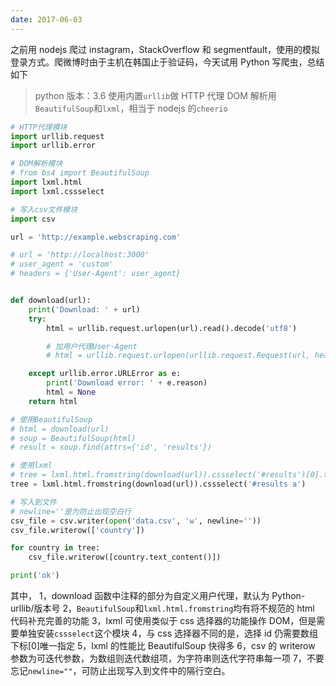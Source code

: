 ```yaml
---
date: 2017-06-03
---
```


之前用 nodejs 爬过 instagram，StackOverflow 和 segmentfault，使用的模拟登录方式。爬微博时由于主机在韩国止于验证码，今天试用 Python 写爬虫，总结如下

> python 版本：3.6
> 使用内置`urllib`做 HTTP 代理
> DOM 解析用`BeautifulSoup`和`lxml`，相当于 nodejs 的`cheerio`

```py
# HTTP代理模块
import urllib.request
import urllib.error

# DOM解析模块
# from bs4 import BeautifulSoup
import lxml.html
import lxml.cssselect

# 写入csv文件模块
import csv

url = 'http://example.webscraping.com'

# url = 'http://localhost:3000'
# user_agent = 'custom'
# headers = {'User-Agent': user_agent}


def download(url):
    print('Download: ' + url)
    try:
        html = urllib.request.urlopen(url).read().decode('utf8')

        # 加用户代理User-Agent
        # html = urllib.request.urlopen(urllib.request.Request(url, headers=headers))

    except urllib.error.URLError as e:
        print('Download error: ' + e.reason)
        html = None
    return html

# 使用BeautifulSoup
# html = download(url)
# soup = BeautifulSoup(html)
# result = soup.find(attrs={'id', 'results'})

# 使用lxml
# tree = lxml.html.fromstring(download(url)).cssselect('#results')[0].text_content()
tree = lxml.html.fromstring(download(url)).cssselect('#results a')

# 写入到文件
# newline=''是为防止出现空白行
csv_file = csv.writer(open('data.csv', 'w', newline=''))
csv_file.writerow(['country'])

for country in tree:
    csv_file.writerow([country.text_content()])

print('ok')


```

其中，
1，download 函数中注释的部分为自定义用户代理，默认为 Python-urllib/版本号
2，`BeautifulSoup`和`lxml.html.fromstring`均有将不规范的 html 代码补充完善的功能
3，lxml 可使用类似于 css 选择器的功能操作 DOM，但是需要单独安装`cssselect`这个模块
4，与 css 选择器不同的是，选择 id 仍需要数组下标[0]唯一指定
5，lxml 的性能比 BeautifulSoup 快得多
6，csv 的 writerow 参数为可迭代参数，为数组则迭代数组项，为字符串则迭代字符串每一项
7，不要忘记`newline=""`，可防止出现写入到文件中的隔行空白。
